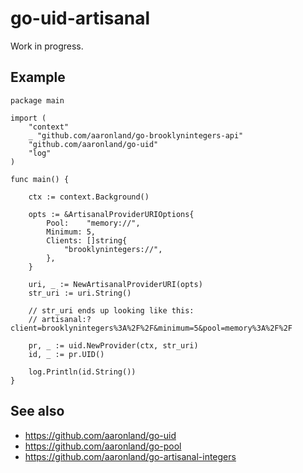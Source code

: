 # go-uid-artisanal

Work in progress.

## Example

```
package main

import (
	"context"
	_ "github.com/aaronland/go-brooklynintegers-api"
	"github.com/aaronland/go-uid"
	"log"
)

func main() {

	ctx := context.Background()

	opts := &ArtisanalProviderURIOptions{
		Pool:    "memory://",
		Minimum: 5,
		Clients: []string{
			"brooklynintegers://",
		},
	}

	uri, _ := NewArtisanalProviderURI(opts)
	str_uri := uri.String()

	// str_uri ends up looking like this:
	// artisanal:?client=brooklynintegers%3A%2F%2F&minimum=5&pool=memory%3A%2F%2F
	
	pr, _ := uid.NewProvider(ctx, str_uri)
	id, _ := pr.UID()

	log.Println(id.String())
}

```

## See also

* https://github.com/aaronland/go-uid
* https://github.com/aaronland/go-pool
* https://github.com/aaronland/go-artisanal-integers